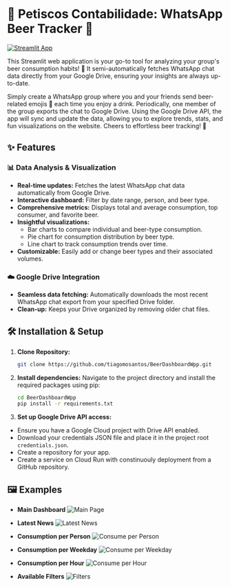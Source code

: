 # 🍺 Petiscos Contabilidade:  WhatsApp Beer Tracker 🍻

[![Streamlit App](https://static.streamlit.io/badges/streamlit_badge_black_white.svg)](https://my-first-project-yqtsz3s4wq-uc.a.run.app)

This Streamlit web application is your go-to tool for analyzing your group's beer consumption habits! 🍻 It semi-automatically fetches WhatsApp chat data directly from your Google Drive, ensuring your insights are always up-to-date. 

Simply create a WhatsApp group where you and your friends send beer-related emojis 🍺 each time you enjoy a drink. Periodically, one member of the group exports the chat to Google Drive. Using the Google Drive API, the app will sync and update the data, allowing you to explore trends, stats, and fun visualizations on the website. Cheers to effortless beer tracking! 🎉

## ✨ Features

### 📊 Data Analysis & Visualization
* **Real-time updates:** Fetches the latest WhatsApp chat data automatically from Google Drive.
* **Interactive dashboard:**  Filter by date range, person, and beer type.
* **Comprehensive metrics:** Displays total and average consumption, top consumer, and favorite beer.
* **Insightful visualizations:**
    - Bar charts to compare individual and beer-type consumption.
    - Pie chart for consumption distribution by beer type.
    - Line chart to track consumption trends over time.
* **Customizable:** Easily add or change beer types and their associated volumes.

### ☁️ Google Drive Integration
* **Seamless data fetching:** Automatically downloads the most recent WhatsApp chat export from your specified Drive folder.
* **Clean-up:** Keeps your Drive organized by removing older chat files.

## 🛠️ Installation & Setup

1. **Clone Repository:**
   ```bash
   git clone https://github.com/tiagomosantos/BeerDashboardWpp.git
   ``` 

2. **Install dependencies:**
Navigate to the project directory and install the required packages using pip:
   ```bash
   cd BeerDashboardWpp
   pip install -r requirements.txt
   ```

3. **Set up Google Drive API access:**
* Ensure you have a Google Cloud project with Drive API enabled.
* Download your credentials JSON file and place it in the project root `credentials.json`.
* Create a repository for your app.
* Create a service on Cloud Run with constinuouly deployment from a GitHub repository.


## 🖼️ Examples 

* **Main Dashboard**
![Main Page](examples/1.png)

* **Latest News**
![Latest News](examples/2.png)

* **Consumption per Person**
![Consume per Person](examples/3.png)

* **Consumption per Weekday**
![Consume per Weekday](examples/4.png)

* **Consumption per Hour**
![Consume per Hour](examples/5.png)

* **Available Filters**
![Filters](examples/6.png)